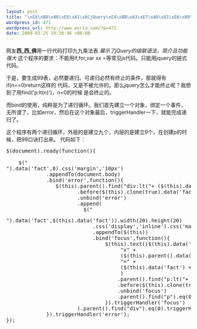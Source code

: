 ```yaml
--- 
layout: post
title: "\xE4\xB8\x80\xE8\xA1\x8CjQuery\xE4\xBB\xA3\xE7\xA0\x81\xE6\x89\x93\xE5\x8D\xB0\xE4\xB9\x9D\xE4\xB9\x9D\xE4\xB9\x98\xE6\xB3\x95\xE8\xA1\xA8"
wordpress_id: 471
wordpress_url: http://www.wsria.com/?p=471
date: 2009-03-25 19:30:46 +08:00
---
```

网友<strong>西_西_佛</strong>用一行代码打印九九乘法表
<em>展示了jQuery的级联语法，简介且功能强大</em>
这个程序的要求：不能用if,for,var xx =等常见js代码。只能用jquery的链式代码。

于是，要生成99表，必然要递归。可递归必然有终止的条件，那就得有if(n==0)return这样的
代码，又是不被允许的。那么jquery怎么才能终止呢？我想到了用find('p:lt(n)')，n&lt;0的时候
是会终止的。

而bind的使用，纯粹是为了递归循环。我们首先建立一个对象，绑定一个事件，无所谓了，比如error，然后在这个对象最后，triggerHandler一下，就能完成递归了。

这个程序有两个递归循环，外层的是建立九个，内层的是建立9个，在创建p的时候，把99口诀打出来。
代码如下：
<!--more-->
<pre class="brush: js" line="1">
$(document).ready(function(){
	
	$("<div>").data('fact',8).css('margin','10px')
	         .appendTo(document.body)
			 .bind('error',function(){			 
				$(this).parent().find("div:lt("+ ($(this).data('fact')) +")").eq(0)
				       .before($(this).clone(true).data('fact',$(this).data('fact') - 1))
					   .unbind('error')
					   .append(
					     $("<p>").data('fact',$(this).data('fact')).width(20).height(20)
							.css('display','inline').css('margin','10px')
							.appendTo($(this))
							.bind('focus',function(){
								$(this).text(($(this).data('fact') + 1) + 
									 "x" + 
									 ($(this).parent().data('fact') + 1) + 
									 "=" + 
									 ($(this).data('fact') + 1)*($(this).parent().data('fact') + 1)
									 )
									.parent().find("p:lt("+ ($(this).data('fact')) +")").eq(0)
									.before($(this).clone(true).data('fact',$(this).data('fact') - 1))
									.unbind('focus')
									.parent().find("p").eq(0).triggerHandler('focus');
								}).triggerHandler('focus')
					   ).parent().find("div").eq(0).triggerHandler('error'); 		
	         }).triggerHandler('error');
});
</pre>
